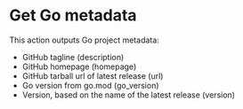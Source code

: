 # Get Go metadata

This action outputs Go project metadata:
- GitHub tagline (description)
- GitHub homepage (homepage)
- GitHub tarball url of latest release (url)
- Go version from go.mod (go_version)
- Version, based on the name of the latest release (version)
